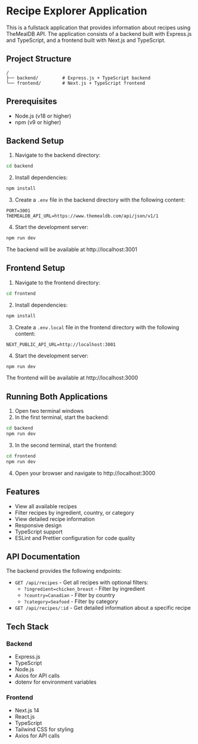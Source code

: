 # Recipe Explorer Application

This is a fullstack application that provides information about recipes using TheMealDB API. The application consists of a backend built with Express.js and TypeScript, and a frontend built with Next.js and TypeScript.

## Project Structure

```
/
├── backend/         # Express.js + TypeScript backend
└── frontend/        # Next.js + TypeScript frontend
```

## Prerequisites

- Node.js (v18 or higher)
- npm (v9 or higher)

## Backend Setup

1. Navigate to the backend directory:
```bash
cd backend
```

2. Install dependencies:
```bash
npm install
```

3. Create a `.env` file in the backend directory with the following content:
```
PORT=3001
THEMEALDB_API_URL=https://www.themealdb.com/api/json/v1/1
```

4. Start the development server:
```bash
npm run dev
```

The backend will be available at http://localhost:3001

## Frontend Setup

1. Navigate to the frontend directory:
```bash
cd frontend
```

2. Install dependencies:
```bash
npm install
```

3. Create a `.env.local` file in the frontend directory with the following content:
```
NEXT_PUBLIC_API_URL=http://localhost:3001
```

4. Start the development server:
```bash
npm run dev
```

The frontend will be available at http://localhost:3000

## Running Both Applications

1. Open two terminal windows
2. In the first terminal, start the backend:
```bash
cd backend
npm run dev
```

3. In the second terminal, start the frontend:
```bash
cd frontend
npm run dev
```

4. Open your browser and navigate to http://localhost:3000

## Features

- View all available recipes
- Filter recipes by ingredient, country, or category
- View detailed recipe information
- Responsive design
- TypeScript support
- ESLint and Prettier configuration for code quality

## API Documentation

The backend provides the following endpoints:

- `GET /api/recipes` - Get all recipes with optional filters:
  - `?ingredient=chicken_breast` - Filter by ingredient
  - `?country=Canadian` - Filter by country
  - `?category=Seafood` - Filter by category
- `GET /api/recipes/:id` - Get detailed information about a specific recipe

## Tech Stack

### Backend
- Express.js
- TypeScript
- Node.js
- Axios for API calls
- dotenv for environment variables

### Frontend
- Next.js 14
- React.js
- TypeScript
- Tailwind CSS for styling
- Axios for API calls 